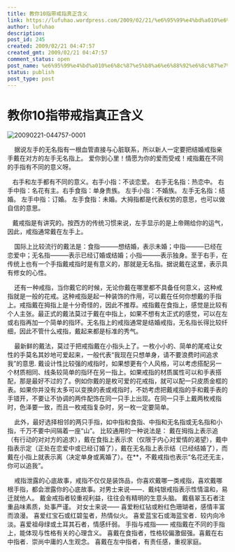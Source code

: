 ```yaml
---
title: 教你10指带戒指真正含义
link: https://lufuhao.wordpress.com/2009/02/21/%e6%95%99%e4%bd%a010%e6%8c%87%e5%b8%a6%e6%88%92%e6%8c%87%e7%9c%9f%e6%ad%a3%e5%90%ab%e4%b9%89/
author: lufuhao
description: 
post_id: 245
created: 2009/02/21 04:47:57
created_gmt: 2009/02/21 04:47:57
comment_status: open
post_name: %e6%95%99%e4%bd%a010%e6%8c%87%e5%b8%a6%e6%88%92%e6%8c%87%e7%9c%9f%e6%ad%a3%e5%90%ab%e4%b9%89
status: publish
post_type: post
---
```


# 教你10指带戒指真正含义

 ![20090221-044757-0001](../images/20090221-044757-0001.jpg) 

    据说左手的无名指有一根血管直接与心脏联系，所以新人一定要把结婚戒指亲手戴在对方的左手无名指上。 爱你到心里！情愿为你的爱而受戒！戒指戴在不同的手指有不同的意义呀。 

    右手和左手都有不同的意义。右手小指：不谈恋爱。 右手无名指：热恋中。 右手中指：名花有主。右手食指：单身贵族。 左手小指：不婚族。 左手无名指：结婚。 左手中指：订婚。 左手食指：未婚。大拇指都是代表权势的意思，也可以做自信的意思。

    戴戒指是有讲究的。按西方的传统习惯来说，左手显示的是上帝赐给你的运气，因此，戒指通常戴在左手上。

    国际上比较流行的戴法是：食指———想结婚，表示未婚；中指———已经在恋爱中；无名指———表示已经订婚或结婚；小指———表示独身。至于右手，在传统上也有一个手指戴戒指时是有意义的，那就是无名指。据说戴在这里，表示具有修女的心性。

    还有一种戒指，当你戴它的时候，无论你戴在哪里都不具备任何意义，这种戒指就是一般的花戒。这种戒指是起一种装饰的作用，可以戴在任何你想戴的手指上。戒指戴在拇指上是十分奇怪的，因此不推荐。戒指戴在食指上，感觉是比较有个人主张。最正式的戴法莫过于戴在中指上，如果不想有太正式的感觉，可以在左或右指再加一个简单的指环。无名指上的戒指通常是结婚戒指，无名指长得比较纤细，因此不管什么戒指，戴起来都是标准的秀气。

    最新鲜的戴法，莫过于把戒指戴在小指头上了。一枚小小的、简单的尾戒让女性的手莫名其妙地可爱起来，一般代表“我现在只想单身，请不要浪费时间追求我”的意思. 戴设计性比较强的戒指时，如果想更有个人风格，可以考虑搭配另一个材质相同、线条较简单的指环在另一指上。如果戒指的材质属性可以和手表搭配，那是最好不过的了。例如你戴的是枚可爱的花戒指，就可以配一只皮质金框的表。如果你并没有太多可以变换的表或戒指时，不妨考虑把戴戒指的手和戴手表的手错开，不要让不协调的两件配饰在同一只手上出现。在同一只手上戴两枚戒指时，色泽要一致，而且一枚戒指复杂时，另一枚一定要简单。

    此外，最好选择相邻的两只手指，如中指和食指、中指和无名指或无名指和小指，千万不要中间隔着一座“山”。 比较通用的一种说法是： 戴在拇指上表示追（有行动的对对方的追求），戴在食指上表示求（仅限于内心对爱情的渴望），戴中指表示定（正处在恋爱中或已经订婚了），戴在无名指上表示结（已经结婚了），而戴在小指上就表示离（决定单身或离婚了）。在**，不戴戒指也表示“名花还无主，你可以追我”。

    戒指泄露的心底故事，戒指不仅仅是装饰品，你喜欢戴哪一类戒指，喜欢戴哪根手指，都会泄露你的心底故事。对男士来说——．戴纯银戒指表示性情温和，易迁就他人。 戴金戒指者较重视利益，往往会有精明的生意头脑。 戴翡翠玉石者注重品味素质，处事严谨。 对女士来说—— 喜爱粉红钻或粉红色珊瑚者，感情丰富而浪漫。 喜爱红宝石或红碧玺者，热情似火。 喜爱蓝宝石或海蓝宝者．较内向冷淡。喜爱祖母绿或土耳其石者，情感纤弱。 手指与戒指—— 戒指戴在不同的手指上，能体现与性格有关的心理含义。 喜戴在食指者，性格较偏激倔强。喜戴在右中指者．崇尚中庸的人生观念。 喜戴在左中指者，有责任感，重视家庭。
